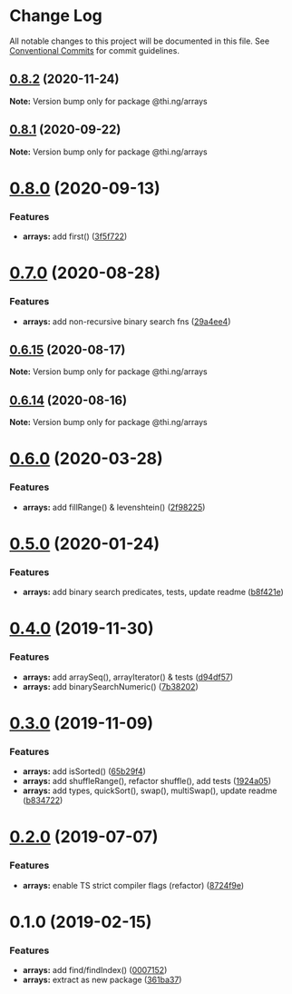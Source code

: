 # Change Log

All notable changes to this project will be documented in this file.
See [Conventional Commits](https://conventionalcommits.org) for commit guidelines.

## [0.8.2](https://github.com/thi-ng/umbrella/compare/@thi.ng/arrays@0.8.1...@thi.ng/arrays@0.8.2) (2020-11-24)

**Note:** Version bump only for package @thi.ng/arrays





## [0.8.1](https://github.com/thi-ng/umbrella/compare/@thi.ng/arrays@0.8.0...@thi.ng/arrays@0.8.1) (2020-09-22)

**Note:** Version bump only for package @thi.ng/arrays





# [0.8.0](https://github.com/thi-ng/umbrella/compare/@thi.ng/arrays@0.7.0...@thi.ng/arrays@0.8.0) (2020-09-13)


### Features

* **arrays:** add first() ([3f5f722](https://github.com/thi-ng/umbrella/commit/3f5f7226e5c0495086c973a33e91fc2666f4c68c))





# [0.7.0](https://github.com/thi-ng/umbrella/compare/@thi.ng/arrays@0.6.15...@thi.ng/arrays@0.7.0) (2020-08-28)


### Features

* **arrays:** add non-recursive binary search fns ([29a4ee4](https://github.com/thi-ng/umbrella/commit/29a4ee4d888ccb049df9b50a57e3884ce2d4d0f3))





## [0.6.15](https://github.com/thi-ng/umbrella/compare/@thi.ng/arrays@0.6.14...@thi.ng/arrays@0.6.15) (2020-08-17)

**Note:** Version bump only for package @thi.ng/arrays





## [0.6.14](https://github.com/thi-ng/umbrella/compare/@thi.ng/arrays@0.6.13...@thi.ng/arrays@0.6.14) (2020-08-16)

**Note:** Version bump only for package @thi.ng/arrays





# [0.6.0](https://github.com/thi-ng/umbrella/compare/@thi.ng/arrays@0.5.6...@thi.ng/arrays@0.6.0) (2020-03-28)


### Features

* **arrays:** add fillRange() & levenshtein() ([2f98225](https://github.com/thi-ng/umbrella/commit/2f98225d129c7c1ae6b88a4f0bea9227254fcf91))





# [0.5.0](https://github.com/thi-ng/umbrella/compare/@thi.ng/arrays@0.4.0...@thi.ng/arrays@0.5.0) (2020-01-24)

### Features

* **arrays:** add binary search predicates, tests, update readme ([b8f421e](https://github.com/thi-ng/umbrella/commit/b8f421eb8888fa1b57a9287f6841cd29952bf19f))

# [0.4.0](https://github.com/thi-ng/umbrella/compare/@thi.ng/arrays@0.3.0...@thi.ng/arrays@0.4.0) (2019-11-30)

### Features

* **arrays:** add arraySeq(), arrayIterator() & tests ([d94df57](https://github.com/thi-ng/umbrella/commit/d94df5786dddf6ef6915af79c3fbf0331ddfd2bd))
* **arrays:** add binarySearchNumeric() ([7b38202](https://github.com/thi-ng/umbrella/commit/7b38202480db71753d24aa52a9c09d3ac78d36ae))

# [0.3.0](https://github.com/thi-ng/umbrella/compare/@thi.ng/arrays@0.2.5...@thi.ng/arrays@0.3.0) (2019-11-09)

### Features

* **arrays:** add isSorted() ([65b29f4](https://github.com/thi-ng/umbrella/commit/65b29f487459c535acdbed3890c8a4e27d87ae2c))
* **arrays:** add shuffleRange(), refactor shuffle(), add tests ([1924a05](https://github.com/thi-ng/umbrella/commit/1924a05ea093e3d1d0b3f063cb331b330cee0c0a))
* **arrays:** add types, quickSort(), swap(), multiSwap(), update readme ([b834722](https://github.com/thi-ng/umbrella/commit/b83472237b3ba262dcbb644c8ccc516d0021bc84))

# [0.2.0](https://github.com/thi-ng/umbrella/compare/@thi.ng/arrays@0.1.9...@thi.ng/arrays@0.2.0) (2019-07-07)

### Features

* **arrays:** enable TS strict compiler flags (refactor) ([8724f9e](https://github.com/thi-ng/umbrella/commit/8724f9e))

# 0.1.0 (2019-02-15)

### Features

* **arrays:** add find/findIndex() ([0007152](https://github.com/thi-ng/umbrella/commit/0007152))
* **arrays:** extract as new package ([361ba37](https://github.com/thi-ng/umbrella/commit/361ba37))
